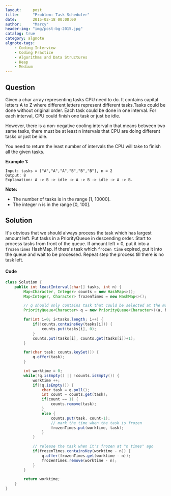 ```yaml
---
layout:     post
title:      "Problem: Task Scheduler"
date:       2015-02-18 00:00:00
author:     "Marcy"
header-img: "img/post-bg-2015.jpg"
catalog: true
category: algnote
algnote-tags:
    - Coding Interview
    - Coding Practice
    - Algorithms and Data Structures
    - Heap
    - Medium
---
```


## Question

Given a char array representing tasks CPU need to do. It contains capital letters A to Z where different letters represent different tasks.Tasks could be done without original order. Each task could be done in one interval. For each interval, CPU could finish one task or just be idle.

However, there is a non-negative cooling interval n that means between two same tasks, there must be at least n intervals that CPU are doing different tasks or just be idle.

You need to return the least number of intervals the CPU will take to finish all the given tasks.

**Example 1:**
```
Input: tasks = ["A","A","A","B","B","B"], n = 2
Output: 8
Explanation: A -> B -> idle -> A -> B -> idle -> A -> B.
```
**Note:**
- The number of tasks is in the range [1, 10000].
- The integer n is in the range [0, 100].

## Solution
It's obvious that we should always process the task which has largest amount left.
Put tasks in a PriorityQueue in descending order. Start to process tasks from front of the queue. If amount left > 0, put it into a `frozenTimes` HashMap. If there's task which `frozen time` expired, put it into the queue and wait to be processed.
Repeat step the process till there is no task left.

#### Code
```java
class Solution {
    public int leastInterval(char[] tasks, int n) {
        Map<Character, Integer> counts = new HashMap<>();
        Map<Integer, Character> frozenTimes = new HashMap<>();

        // q should only contains task that could be selected at the moment
        PriorityQueue<Character> q = new PriorityQueue<Character>((a, b) -> counts.get(b)-counts.get(a));

        for(int i=0; i<tasks.length; i++) {
            if(!counts.containsKey(tasks[i])) {
                counts.put(tasks[i], 0);
            }
            counts.put(tasks[i], counts.get(tasks[i])+1);
        }

        for(char task: counts.keySet()) {
            q.offer(task);
        }

        int worktime = 0;
        while(!q.isEmpty() || !counts.isEmpty()) {
            worktime ++;
            if(!q.isEmpty()) {
                char task = q.poll();
                int count = counts.get(task);
                if(count == 1) {
                    counts.remove(task);
                }
                else {
                    counts.put(task, count-1);
                    // mark the time when the task is frozen
                    frozenTimes.put(worktime, task);
                }
            }

            // release the task when it's frozen at "n times" ago
            if(frozenTimes.containsKey(worktime - n)) {
                q.offer(frozenTimes.get(worktime - n));
                frozenTimes.remove(worktime - n);
            }
        }

        return worktime;
    }
}
```
